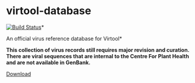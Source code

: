 # virtool-database

[![Build Status](https://travis-ci.org/virtool/virtool-database.svg?branch=master)](https://travis-ci.org/virtool/virtool-database)*

An official virus reference database for Virtool*

**This collection of virus records still requires major revision and curation. There are viral sequences that are
internal to the Centre For Plant Health and are not available in GenBank.**

[Download](https://github.com/virtool/virtool-database/releases/download/v0.1.0-alpha.1/viruses.json.gz)

